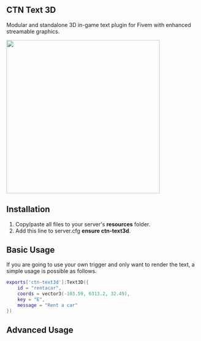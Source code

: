 ## CTN Text 3D

Modular and standalone 3D in-game text plugin for Fivem with enhanced streamable graphics.

<img src="https://download.ismailcetin.dev/ctntext3d2.gif" width="400" height="400" />

## Installation

1) Copy/paste all files to your server's **resources** folder.
2) Add this line to server.cfg **ensure ctn-text3d**.

## Basic Usage

If you are going to use your own trigger and only want to render the text, a simple usage is possible as follows.

```lua
exports['ctn-text3d']:Text3D({
	id = "rentacar",
	coords = vector3(-103.59, 6313.2, 32.49),
	key = "E",
	message = "Rent a car"
})
```

## Advanced Usage